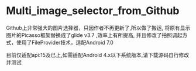 # Multi_image_selector_from_Github
Github上非常强大的图片选择器，只因作者不再更新了,所以做了搬运,
将原有显示图片的Picasso框架替换成了glide v3.7 ,效率上有所提高,
并且修改了拍照调起方式，使用了FileProvider技术，适配Android 7.0

目前仅适配api:15及已上,如需适配Android 4.x以下系统版本,请下载源码自行修改并测试